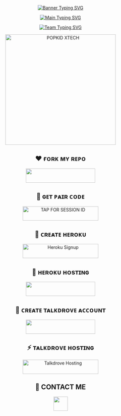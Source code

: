 <!-- Animated Typing Banner -->
<p align="center">
  <a href="https://git.io/typing-svg">
    <img src="https://readme-typing-svg.herokuapp.com?font=Rockstar-ExtraBold&size=40&pause=500&color=FF69B4&center=true&vCenter=true&width=815&height=60&lines=🦋+▭+▬+▭+▬+▭+▬+▭+▬+▭+▬+▭+🐇" alt="Banner Typing SVG" />
  </a>
</p>

<p align="center">
  <a href="https://git.io/typing-svg">
    <img src="https://readme-typing-svg.demolab.com?font=Black+Ops+One&size=100&pause=450&color=00FFFF&center=true&width=1100&height=150&lines=POPKID-+XTECH+BOT" alt="Main Typing SVG" />
  </a>
</p>

<p align="center">
  <a href="https://git.io/typing-svg">
    <img src="https://readme-typing-svg.demolab.com?font=Black+Ops+One&size=50&pause=500&color=FF7F50&center=true&width=910&height=100&lines=POPKID+XTECH+TEAM+;KEEP+USING+POPKID+MD" alt="Team Typing SVG" />
  </a>
</p>

<!-- Bot Display Image -->
<p align="center">
  <a href="https://whatsapp.com/channel/0029VadQrNI8KMqo79BiHr3l">
    <img alt="POPKID XTECH" height="350" src="https://files.catbox.moe/lkmvah.jpg" />
  </a>
</p>

<!-- Fork Section -->
<h2 align="center">❤️ ғᴏʀᴋ ᴍʏ ʀᴇᴘᴏ</h2>
<p align="center">
  <a href="https://github.com/Popkiddevs/POPKID-XTECH/fork">
    <img src="https://img.shields.io/badge/FORK%20REPO-colorless?style=for-the-badge&logo=porsche&labelColor=black" width="220" height="45"/>
  </a>
</p>

<!-- Get Pair Code -->
<h2 align="center">🤍 ɢᴇᴛ ᴘᴀɪʀ ᴄᴏᴅᴇ</h2>
<p align="center">
  <a href="https://popkid.vercel.app/">
    <img title="TAP FOR SESSION ID" src="https://img.shields.io/badge/LOG%20IN%20FOR%20SESSION%20ID-h?color=pink&style=for-the-badge&logo=porsche&logoColor=white&labelColor=black" width="240" height="45"/>
  </a>
</p>

<!-- Create Heroku -->
<h2 align="center">💝 ᴄʀᴇᴀᴛᴇ ʜᴇʀᴏᴋᴜ</h2>
<p align="center">
  <a href="https://signup.heroku.com/" target="_blank">
    <img src="https://img.shields.io/badge/-CREATE%20ACCOUNT%20NOW-rgb(224,255,255)?style=for-the-badge&logo=heroku&logoColor=purple&labelColor=black" width="240" height="45" alt="Heroku Signup" />
  </a>
</p>

<!-- Heroku Hosting -->
<h2 align="center">🧡 ʜᴇʀᴏᴋᴜ ʜᴏsᴛɪɴɢ</h2>
<p align="center">
  <a href="https://tinyurl.com/yc3ae75m">
    <img src="https://img.shields.io/badge/DEPLOY%20NOW-blue?style=for-the-badge&logo=heroku&logoColor=white&labelColor=black" width="220" height="45"/>
  </a>
</p>

<!-- Create Talkdrove -->
<h2 align="center">🖤 ᴄʀᴇᴀᴛᴇ ᴛᴀʟᴋᴅʀᴏᴠᴇ ᴀᴄᴄᴏᴜɴᴛ</h2>
<p align="center">
  <a href="https://host.talkdrove.com/auth/signup?ref=F3E97634">
    <img src="https://img.shields.io/badge/CREATE%20ACCOUNT-grey?style=for-the-badge&logo=talkdrove&logoColor=white&labelColor=black" width="220" height="45"/>
  </a>
</p>

<!-- Talkdrove Hosting -->
<h2 align="center">⚡ ᴛᴀʟᴋᴅʀᴏᴠᴇ ʜᴏsᴛɪɴɢ</h2>
<p align="center">
  <a href="https://host.talkdrove.com/dashboard/select-bot/prepare-deployment?botId=53" target="_blank">
    <img src="https://img.shields.io/badge/-TALKDROVE%20HOSTING-orange?style=for-the-badge&logo=talkdrove&logoColor=orange&labelColor=black" width="240" height="45" alt="Talkdrove Hosting" />
  </a>
</p>

<!-- Contact Me -->
<h2 align="center">💖 CONTACT ME</h2>
<p align="center">
  <a href="https://wa.me/+254111385747">
    <img src="https://img.shields.io/badge/Contact-Dev%20Popkid-25D366?style=for-the-badge&logo=whatsapp&logoColor=white&labelColor=black" height="45"/>
  </a>
</p>
